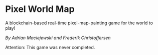 # Pixel World Map

A blockchain-based real-time pixel-map-painting game for the world to play!

*By Adrian Maciejewski and Frederik Christoffersen*

Attention: This game was never completed.
